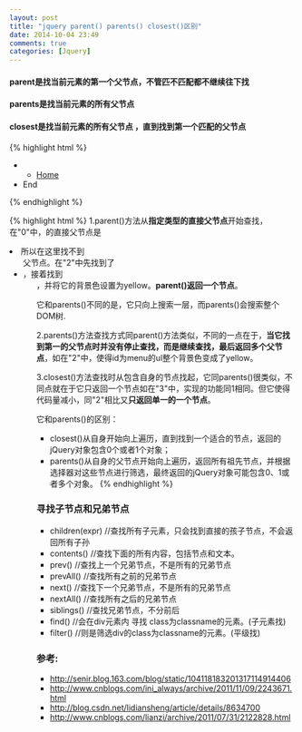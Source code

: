 ```yaml
---
layout: post
title: "jquery parent() parents() closest()区别"
date: 2014-10-04 23:49
comments: true
categories: [Jquery]
---
```


#### parent是找当前元素的第一个父节点，不管匹不匹配都不继续往下找

#### parents是找当前元素的所有父节点 

#### closest是找当前元素的所有父节点 ，直到找到第一个匹配的父节点

{% highlight html %}
<ul id="menu" style="width:100px;">   
  <li>   
    <ul>   
      <li>
        <a href="#">Home</a>
      </li>  
    </ul>   
  </li>  
  <li>End</li>  
</ul>    
  
<script type="text/javascript">  
  //点击Home时   
  $("#menu a").click(function() {  
    $(this).parent("ul").css("background", "yellow"); //0   
    $(this).parent("li").parent("ul").css("background", "yellow"); //1  
    $(this).parents("ul").css("background", "yellow"); //2   
    $(this).closest("ul").css("background", "yellow"); //3
    return false;   
  });   
</script> 
{% endhighlight %}

{% highlight html %}
1.parent()方法从**指定类型的直接父节点**开始查找，在"0"中，<a>的直接父节点是<li>所以在这里找不到<ul>父节点。在"2"中先找到了<li>，接着找到<ul>，并将它的背景色设置为yellow。**parent()返回一个节点**。

它和parents()不同的是，它只向上搜索一层，而parents()会搜索整个DOM树.

2.parents()方法查找方式同parent()方法类似，不同的一点在于，**当它找到第一的父节点时并没有停止查找，而是继续查找，最后返回多个父节点**，如在"2"中，使得id为menu的ul整个背景色变成了yellow。

3.closest()方法查找时从包含自身的节点找起，它同parents()很类似，不同点就在于它只返回一个节点如在"3"中，实现的功能同1相同。但它使得代码量减小，同"2"相比又**只返回单一的一个节点**。

它和parents()的区别：

* closest()从自身开始向上遍历，直到找到一个适合的节点，返回的jQuery对象包含0个或者1个对象；
* parents()从自身的父节点开始向上遍历，返回所有祖先节点，并根据选择器对这些节点进行筛选，最终返回的jQuery对象可能包含0、1或者多个对象。
{% endhighlight %}

### 寻找子节点和兄弟节点

* children(expr)        //查找所有子元素，只会找到直接的孩子节点，不会返回所有子孙
* contents()            //查找下面的所有内容，包括节点和文本。
* prev()                //查找上一个兄弟节点，不是所有的兄弟节点
* prevAll()             //查找所有之前的兄弟节点
* next()                //查找下一个兄弟节点，不是所有的兄弟节点
* nextAll()             //查找所有之后的兄弟节点
* siblings()            //查找兄弟节点，不分前后
* find()                //会在div元素内 寻找 class为classname的元素。(子元素找)
* filter()              //则是筛选div的class为classname的元素。(平级找)

### 参考:
* http://senir.blog.163.com/blog/static/104118183201317114914406
* http://www.cnblogs.com/ini_always/archive/2011/11/09/2243671.html
* http://blog.csdn.net/lidiansheng/article/details/8634700
* http://www.cnblogs.com/lianzi/archive/2011/07/31/2122828.html
